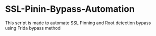 # SSL-Pinin-Bypass-Automation
This script is made to automate SSL Pinning and Root detection bypass using Frida bypass method
